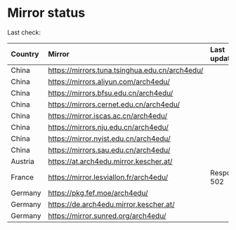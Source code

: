 <script src="./time.js"></script>
# Mirror status
Last check: <script type="text/javascript">localize(1702585172.870667);</script>

|Country|Mirror|Last update|
|:------|:-----|:----------|
|China|https://mirrors.tuna.tsinghua.edu.cn/arch4edu/|<script type="text/javascript">localize(1702578893);</script>|
|China|https://mirrors.aliyun.com/arch4edu/|<script type="text/javascript">localize(1702535680);</script>|
|China|https://mirrors.bfsu.edu.cn/arch4edu/|<script type="text/javascript">localize(1702535680);</script>|
|China|https://mirrors.cernet.edu.cn/arch4edu/|<script type="text/javascript">localize(1702578893);</script>|
|China|https://mirror.iscas.ac.cn/arch4edu/|<script type="text/javascript">localize(1702535680);</script>|
|China|https://mirrors.nju.edu.cn/arch4edu/|<script type="text/javascript">localize(1702492240);</script>|
|China|https://mirror.nyist.edu.cn/arch4edu/|<script type="text/javascript">localize(1702578893);</script>|
|China|https://mirrors.sau.edu.cn/arch4edu/|<script type="text/javascript">localize(1702535680);</script>|
|Austria|https://at.arch4edu.mirror.kescher.at/|<script type="text/javascript">localize(1702578893);</script>|
|France|https://mirror.lesviallon.fr/arch4edu/|Response 502|
|Germany|https://pkg.fef.moe/arch4edu/|<script type="text/javascript">localize(1702578893);</script>|
|Germany|https://de.arch4edu.mirror.kescher.at/|<script type="text/javascript">localize(1702578893);</script>|
|Germany|https://mirror.sunred.org/arch4edu/|<script type="text/javascript">localize(1702578893);</script>|

<script src="./tablefilter/tablefilter.js"></script>
<script src="./table.js"></script>